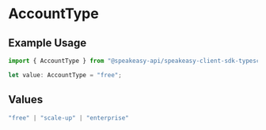 # AccountType

## Example Usage

```typescript
import { AccountType } from "@speakeasy-api/speakeasy-client-sdk-typescript/sdk/models/shared";

let value: AccountType = "free";
```

## Values

```typescript
"free" | "scale-up" | "enterprise"
```